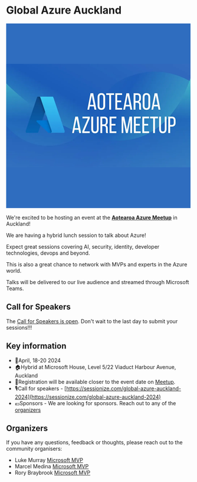 # Global Azure Auckland

![Global Azure Auckland](logo.png)

We're excited to be hosting an event at the **[Aotearoa Azure Meetup](https://www.meetup.com/auckland-azure-usergroup/)** in Auckland!

We are having a hybrid lunch session to talk about Azure!

Expect great sessions covering AI, security, identity, developer technologies, devops and beyond.

This is also a great chance to network with MVPs and experts in the Azure world.

Talks will be delivered to our live audience and streamed through Microsoft Teams.


## Call for Speakers

The [Call for Speakers is open](https://sessionize.com/global-azure-auckland-2024). Don't wait to the last day to submit your sessions!!!


## Key information

* 📅April, 18-20 2024
* 🏠Hybrid at Microsoft House, Level 5/22 Viaduct Harbour Avenue, Auckland
* 🎫Registration will be available closer to the event date on [Meetup](https://www.meetup.com/auckland-azure-usergroup/).
* 🎙️Call for speakers - [https://sessionize.com/global-azure-auckland-2024](https://sessionize.com/global-azure-auckland-2024)
* 💶Sponsors - We are looking for sponsors. Reach out to any of the [organizers](#organizers)


## Organizers

If you have any questions, feedback or thoughts, please reach out to the community organisers:

* Luke Murray [Microsoft MVP](https://mvp.microsoft.com/en-us/PublicProfile/5004796)
* Marcel Medina [Microsoft MVP](https://mvp.microsoft.com/en-us/PublicProfile/5005172)
* Rory Braybrook [Microsoft MVP](https://mvp.microsoft.com/en-us/PublicProfile/5003445)

